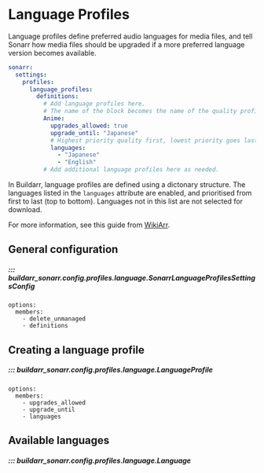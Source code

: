 # Language Profiles

Language profiles define preferred audio languages for media files, and tell Sonarr how media files should be upgraded if a more preferred language version becomes available.

```yaml
sonarr:
  settings:
    profiles:
      language_profiles:
        definitions:
          # Add language profiles here.
          # The name of the block becomes the name of the quality profile.
          Anime:
            upgrades_allowed: true
            upgrade_until: "Japanese"
            # Highest priority quality first, lowest priority goes last.
            languages:
              - "Japanese"
              - "English"
          # Add additional language profiles here as needed.
```

In Buildarr, language profiles are defined using a dictonary structure. The languages listed in the `languages` attribute are enabled, and prioritised from first to last (top to bottom). Languages not in this list are not selected for download.

For more information, see this guide from [WikiArr](https://wiki.servarr.com/sonarr/settings#language-profiles).

## General configuration

##### ::: buildarr_sonarr.config.profiles.language.SonarrLanguageProfilesSettingsConfig
    options:
      members:
        - delete_unmanaged
        - definitions

## Creating a language profile

##### ::: buildarr_sonarr.config.profiles.language.LanguageProfile
    options:
      members:
        - upgrades_allowed
        - upgrade_until
        - languages

## Available languages

##### ::: buildarr_sonarr.config.profiles.language.Language
